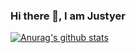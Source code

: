 ### Hi there 👋, I am Justyer


[![Anurag's github stats](https://github-readme-stats.vercel.app/api?username=Justyer)](https://github.com/anuraghazra/github-readme-stats)
